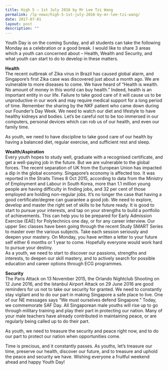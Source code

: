 ```yaml
---
title: High 5 – 1st July 2016 by Mr Lee Tzi Wang
permalink: /lp-news/high-5-1st-july-2016-by-mr-lee-tzi-wang/
date: 2017-07-01
layout: post
description: ""
---
```

Youth Day is on the coming Sunday, and all students can take the following Monday as a celebration or a good break. I would like to share 3 areas which a youth can concerned about – Health, Wealth and Security, and what youth can start to do to develop in these matters.

**Health**  
The recent outbreak of Zika virus in Brazil has caused global alarm, and Singapore’s first Zika case was discovered just about a month ago. We are vulnerable to more diseases to come. We have heard of “Health is wealth. No amount of money in this world can buy health.” Indeed, health is an important entity in our life. Failure to take good care of it will cause us to be unproductive in our work and may require medical support for a long period of time. Remember the sharing by the NKF patient who came down during our Founder’s Day Week. We need to watch our diet and lifestyle to have healthy kidneys and bodies. Let’s be careful not to be too immersed in our computers, personal devices which can rob us of our health, and even our family time.

As youth, we need to have discipline to take good care of our health by having a balanced diet, regular exercise, and sufficient rest and sleep.

**Wealth/Aspiration**  
Every youth hopes to study well, graduate with a recognised certificate, and get a well-paying job in the future. But we are vulnerable to the global forces. The recent separation of UK from the European Union has impacted a dip in the global economy. Singapore’s economy is affected too. It was reported in the Straits Times 8 Oct 2015, according to data from the Ministry of Employment and Labour in South Korea, more than 1.1 million young people are having difficulty in finding jobs, and 32 per cent of those employed are holding non-regular jobs. It’s no longer the case that having a good certificate/degree can guarantee a good job. We need to explore, develop and master the right set of skills to be future ready. It is good to start to pursue your interests, and tap on your strengths to build a portfolio of achievements. This can help you to be prepared for Early Admission Exercise (EAE) for Polytechnics one day, or for any career interview. Our upper Sec classes have been going through the recent Study SMART Series to master over the various subjects. Take each session seriously and deepen your mastery. On Monday, you have written a letter to your future self either 6 months or 1 year to come. Hopefully everyone would work hard to pursue your destiny.  
As a youth, we need to start to discover our passions, strengths and interests, to deepen our skill mastery, and to actively search for possible education and career options through ECG programmes.

**Security**  
The Paris Attack on 13 November 2015, the Orlando Nightclub Shooting on 12 June 2016, and the Istanbul Airport Attack on 29 June 2016 are good reminders for us not to take our security for granted. We need to constantly stay vigilant and to do our part in making Singapore a safe place to live. One of our NE messages says “We must ourselves defend Singapore.” Today, we commemorate SAF Day. All Singaporean male youths will rise up to go through military training and play their part in protecting our nation. Many of your male teachers have already contributed in maintaining peace, or are regularly being called up to do their part.

As youth, we need to treasure the security and peace right now, and to do our part to protect our nation when opportunities come.

Time is precious, and it constantly passes. As youths, let’s treasure our time, preserve our health, discover our future, and to treasure and uphold the peace and security we have. Wishing everyone a fruitful weekend ahead and happy Youth Day!
